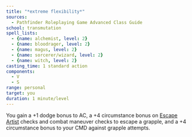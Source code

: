 ```yaml
---
title: "*extreme flexibility*"
sources:
  - Pathfinder Roleplaying Game Advanced Class Guide
school: transmutation
spell_lists:
  - {name: alchemist, level: 2}
  - {name: bloodrager, level: 2}
  - {name: magus, level: 2}
  - {name: sorcerer/wizard, level: 2}
  - {name: witch, level: 2}
casting_time: 1 standard action
components:
  - V
  - S
range: personal
target: you
duration: 1 minute/level
---
```


You gain a +1 dodge bonus to AC, a +4 circumstance bonus on [Escape Artist](/skills/escape-artist/) checks and combat maneuver checks to escape a grapple, and a +4 circumstance bonus to your CMD against grapple attempts.

